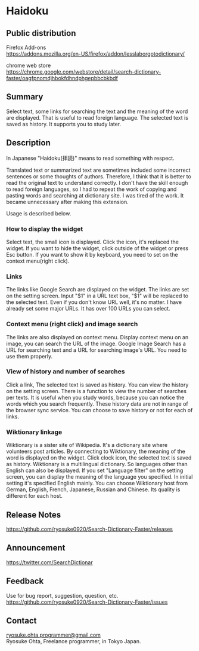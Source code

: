 # Haidoku
## Public distribution
Firefox Add-ons  
https://addons.mozilla.org/en-US/firefox/addon/lesslaborgotodictionary/

chrome web store  
https://chrome.google.com/webstore/detail/search-dictionary-faster/oagfpnomdjhbokfdhndphgepbbcbkbdf

## Summary
Select text, some links for searching the text and the meaning of the word are displayed. That is useful to read foreign language. The selected text is saved as history. It supports you to study later.

## Description
In Japanese "Haidoku(拝読)" means to read something with respect.

Translated text or summarized text are sometimes included some incorrect sentences or some thoughts of authors. Therefore, I think that it is better to read the original text to understand correctly. I don't have the skill enough to read foreign languages, so I had to repeat the work of copying and pasting words and searching at dictionary site. I was tired of the work. It became unnecessary after making this extension.

Usage is described below.

### How to display the widget
Select text, the small icon is displayed. Click the icon, it's replaced the widget. If you want to hide the widget, click outside of the widget or press Esc button. If you want to show it by keyboard, you need to set on the context menu(right click).

### Links
The links like Google Search are displayed on the widget. The links are set on the setting screen. Input "$1" in a URL text box, "$1" will be replaced to the selected text. Even if you don't know URL well, it's no matter. I have already set some major URLs. It has over 100 URLs you can select.

### Context menu (right click) and image search
The links are also displayed on context menu. Display context menu on an image, you can search the URL of the image. Google Image Search has a URL for searching text and a URL for searching image's URL. You need to use them properly.

### View of history and number of searches
Click a link, The selected text is saved as history. You can view the history on the setting screen. There is a function to view the number of searches per texts. It is useful when you study words, because you can notice the words which you search frequently. These history data are not in range of the browser sync service. You can choose to save history or not for each of links.

### Wiktionary linkage
Wiktionary is a sister site of Wikipedia. It's a dictionary site where volunteers post articles. By connecting to Wiktionary, the meaning of the word is displayed on the widget. Click clock icon, the selected text is saved as history. Wiktionary is a multilingual dictionary. So languages other than English can also be displayed. If you set "Language filter" on the setting screen, you can display the meaning of the language you specified. In initial setting it's specified English mainly. You can choose Wiktionary host from German, English, French, Japanese, Russian and Chinese. Its quality is different for each host.

## Release Notes
https://github.com/ryosuke0920/Search-Dictionary-Faster/releases

## Announcement
https://twitter.com/SearchDictionar

## Feedback
Use for bug report, suggestion, question, etc.  
https://github.com/ryosuke0920/Search-Dictionary-Faster/issues

## Contact
ryosuke.ohta.programmer@gmail.com  
Ryosuke Ohta, Freelance programmer, in Tokyo Japan.
